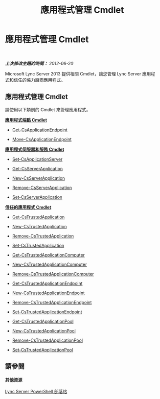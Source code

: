 ﻿---
title: 應用程式管理 Cmdlet
TOCTitle: 應用程式管理 Cmdlet
ms:assetid: 3b06d974-bda8-4ea6-b8fb-4d9e60265868
ms:mtpsurl: https://technet.microsoft.com/zh-tw/library/Gg415646(v=OCS.15)
ms:contentKeyID: 49290638
ms.date: 08/10/2015
mtps_version: v=OCS.15
ms.translationtype: HT
---

# 應用程式管理 Cmdlet

 

_**上次修改主題的時間：** 2012-06-20_

Microsoft Lync Server 2013 提供相關 Cmdlet，讓您管理 Lync Server 應用程式和信任的協力廠商應用程式。

## 應用程式管理 Cmdlet

請使用以下類別的 Cmdlet 來管理應用程式。

**[應用程式端點 Cmdlet](lync-server-2013-application-endpoints-cmdlets.md)**

  -   
    [Get-CsApplicationEndpoint](get-csapplicationendpoint.md)

  -   
    [Move-CsApplicationEndpoint](move-csapplicationendpoint.md)

**[應用程式伺服器和服務 Cmdlet](lync-server-2013-application-server-and-services-cmdlets.md)**

  -   
    [Set-CsApplicationServer](set-csapplicationserver.md)

  -   
    [Get-CsServerApplication](get-csserverapplication.md)

  -   
    [New-CsServerApplication](new-csserverapplication.md)

  -   
    [Remove-CsServerApplication](remove-csserverapplication.md)

  -   
    [Set-CsServerApplication](set-csserverapplication.md)

**[信任的應用程式 Cmdlet](lync-server-2013-trusted-applications-cmdlets.md)**

  -   
    [Get-CsTrustedApplication](get-cstrustedapplication.md)

  -   
    [New-CsTrustedApplication](new-cstrustedapplication.md)

  -   
    [Remove-CsTrustedApplication](remove-cstrustedapplication.md)

  -   
    [Set-CsTrustedApplication](set-cstrustedapplication.md)

  -   
    [Get-CsTrustedApplicationComputer](get-cstrustedapplicationcomputer.md)

  -   
    [New-CsTrustedApplicationComputer](new-cstrustedapplicationcomputer.md)

  -   
    [Remove-CsTrustedApplicationComputer](remove-cstrustedapplicationcomputer.md)

  -   
    [Get-CsTrustedApplicationEndpoint](get-cstrustedapplicationendpoint.md)

  -   
    [New-CsTrustedApplicationEndpoint](new-cstrustedapplicationendpoint.md)

  -   
    [Remove-CsTrustedApplicationEndpoint](remove-cstrustedapplicationendpoint.md)

  -   
    [Set-CsTrustedApplicationEndpoint](set-cstrustedapplicationendpoint.md)

  -   
    [Get-CsTrustedApplicationPool](get-cstrustedapplicationpool.md)

  -   
    [New-CsTrustedApplicationPool](new-cstrustedapplicationpool.md)

  -   
    [Remove-CsTrustedApplicationPool](remove-cstrustedapplicationpool.md)

  -   
    [Set-CsTrustedApplicationPool](set-cstrustedapplicationpool.md)

## 請參閱

#### 其他資源

[Lync Server PowerShell 部落格](http://go.microsoft.com/fwlink/?linkid=203150%26clcid=0x404)


